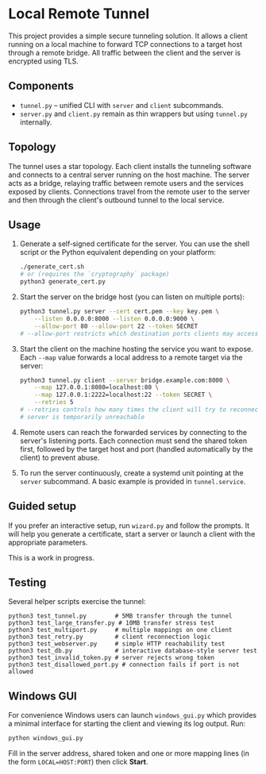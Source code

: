# Local Remote Tunnel

This project provides a simple secure tunneling solution. It allows a client running on a local machine to forward TCP connections to a target host through a remote bridge. All traffic between the client and the server is encrypted using TLS.

## Components

- `tunnel.py` – unified CLI with `server` and `client` subcommands.
- `server.py` and `client.py` remain as thin wrappers but using `tunnel.py` internally.

## Topology

The tunnel uses a star topology. Each client installs the tunneling software
and connects to a central server running on the host machine. The server acts as
a bridge, relaying traffic between remote users and the services exposed by
clients. Connections travel from the remote user to the server and then through
the client's outbound tunnel to the local service.

## Usage

1. Generate a self‑signed certificate for the server. You can use the shell
   script or the Python equivalent depending on your platform:
   ```bash
   ./generate_cert.sh
   # or (requires the `cryptography` package)
   python3 generate_cert.py
   ```
2. Start the server on the bridge host (you can listen on multiple ports):
   ```bash
   python3 tunnel.py server --cert cert.pem --key key.pem \
       --listen 0.0.0.0:8000 --listen 0.0.0.0:9000 \
       --allow-port 80 --allow-port 22 --token SECRET
   # --allow-port restricts which destination ports clients may access
   ```
3. Start the client on the machine hosting the service you want to expose. Each
   `--map` value forwards a local address to a remote target via the server:
   ```bash
   python3 tunnel.py client --server bridge.example.com:8000 \
       --map 127.0.0.1:8080=localhost:80 \
       --map 127.0.0.1:2222=localhost:22 --token SECRET \
       --retries 5
   # --retries controls how many times the client will try to reconnect if the
   # server is temporarily unreachable
   ```
4. Remote users can reach the forwarded services by connecting to the server's
   listening ports. Each connection must send the shared token first, followed by
   the target host and port (handled automatically by the client) to prevent
   abuse.

5. To run the server continuously, create a systemd unit pointing at the `server` subcommand. A basic example is provided in `tunnel.service`.

## Guided setup

If you prefer an interactive setup, run `wizard.py` and follow the prompts. It
will help you generate a certificate, start a server or launch a client with the
appropriate parameters.

This is a work in progress.

## Testing

Several helper scripts exercise the tunnel:

```
python3 test_tunnel.py        # 5MB transfer through the tunnel
python3 test_large_transfer.py # 10MB transfer stress test
python3 test_multiport.py     # multiple mappings on one client
python3 test_retry.py         # client reconnection logic
python3 test_webserver.py     # simple HTTP reachability test
python3 test_db.py            # interactive database-style server test
python3 test_invalid_token.py # server rejects wrong token
python3 test_disallowed_port.py # connection fails if port is not allowed
```

## Windows GUI

For convenience Windows users can launch `windows_gui.py` which provides a
minimal interface for starting the client and viewing its log output. Run:

```bash
python windows_gui.py
```

Fill in the server address, shared token and one or more mapping lines (in the
form `LOCAL=HOST:PORT`) then click **Start**.

